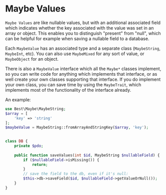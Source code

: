 # Maybe Values

`Maybe Values` are like nullable values, but with an additional associated
field which indicates whether the key associated with the value was set
in an array or object. This enables you to distinguish "present" from "null", which 
can be helpful for example when saving a nullable field to a database. 
 
Each `MaybeValue` has an associated type and a separate class (`MaybeString`, `MaybeInt`, etc).
You can also use `MaybeMixed` for any sort of value, or `MaybeObject` for an object. 

There is also a `MaybeValue` interface which all the `Maybe*` classes implement, so you
can write code for anything which implements that interface, or as well create your
own classes supporting that interface. If you do implement your own class, you can save time
by using the `MaybeTrait`, which implements most of the functionality of the interface already.
 
An example:

```php
use Best\Maybe\MaybeString;
$array = [
    'key' => 'string'
];
$maybeValue = MaybeString::fromArrayAndStringKey($array, 'key');
    
```


```php
class DB {
    private $pdo;
    
    public function saveValues(int $id, MaybeString $nullableField) {
        if ($nullableField->isMissing()) {
            return;
        }
        // save the field to the db, even if it's null:
        $this->db->saveField($id, $nullableField->getValueOrNull());
    }
} 
```